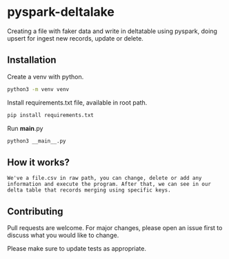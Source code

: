 # pyspark-deltalake
Creating a file with faker data and write in deltatable using pyspark, doing upsert for ingest new records, update or delete.  

## Installation

Create a venv with python.
```bash
python3 -m venv venv
```

Install requirements.txt file, available in root path.

```bash
pip install requirements.txt
```

Run __main__.py

```bash
python3 __main__.py
```

## How it works?

    We've a file.csv in raw path, you can change, delete or add any information and execute the program. After that, we can see in our delta table that records merging using specific keys.  

## Contributing

Pull requests are welcome. For major changes, please open an issue first
to discuss what you would like to change.

Please make sure to update tests as appropriate.